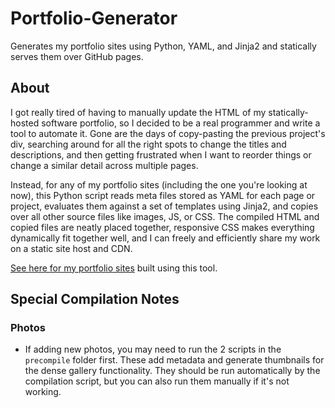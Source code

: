 # Portfolio-Generator

Generates my portfolio sites using Python, YAML, and Jinja2 and statically serves them over GitHub pages.

## About 

I got really tired of having to manually update the HTML of my statically-hosted software portfolio, so I decided to be a real programmer and write a tool to automate it. Gone are the days of copy-pasting the previous project's div, searching around for all the right spots to change the titles and descriptions, and then getting frustrated when I want to reorder things or change a similar detail across multiple pages.

Instead, for any of my portfolio sites (including the one you're looking at now), this Python script reads meta files stored as YAML for each page or project, evaluates them against a set of templates using Jinja2, and copies over all other source files like images, JS, or CSS. The compiled HTML and copied files are neatly placed together, responsive CSS makes everything dynamically fit together well, and I can freely and efficiently share my work on a static site host and CDN.

[See here for my portfolio sites](https://gabrielmukobi.com/#portfolio) built using this tool.

## Special Compilation Notes

### Photos

- If adding new photos, you may need to run the 2 scripts in the `precompile` folder first. These add metadata and generate thumbnails for the dense gallery functionality. They should be run automatically by the compilation script, but you can also run them manually if it's not working.
